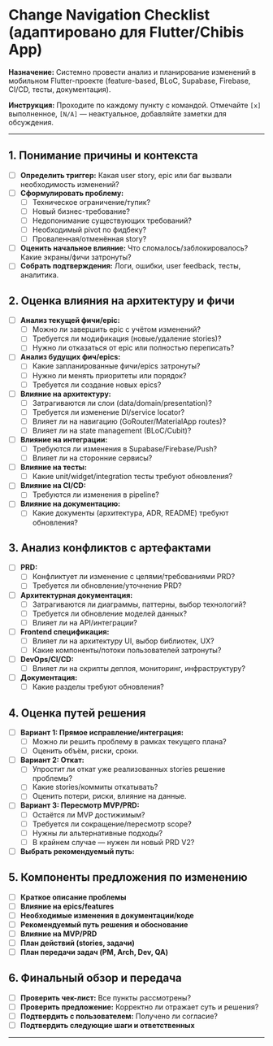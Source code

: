 # Change Navigation Checklist (адаптировано для Flutter/Chibis App)

**Назначение:** Системно провести анализ и планирование изменений в мобильном Flutter-проекте (feature-based, BLoC, Supabase, Firebase, CI/CD, тесты, документация).

**Инструкция:** Проходите по каждому пункту с командой. Отмечайте `[x]` выполненное, `[N/A]` — неактуальное, добавляйте заметки для обсуждения.

---

## 1. Понимание причины и контекста

- [ ] **Определить триггер:** Какая user story, epic или баг вызвали необходимость изменений?
- [ ] **Сформулировать проблему:**
  - [ ] Техническое ограничение/тупик?
  - [ ] Новый бизнес-требование?
  - [ ] Недопонимание существующих требований?
  - [ ] Необходимый pivot по фидбеку?
  - [ ] Проваленная/отменённая story?
- [ ] **Оценить начальное влияние:** Что сломалось/заблокировалось? Какие экраны/фичи затронуты?
- [ ] **Собрать подтверждения:** Логи, ошибки, user feedback, тесты, аналитика.

## 2. Оценка влияния на архитектуру и фичи

- [ ] **Анализ текущей фичи/epic:**
  - [ ] Можно ли завершить epic с учётом изменений?
  - [ ] Требуется ли модификация (новые/удаление stories)?
  - [ ] Нужно ли отказаться от epic или полностью переписать?
- [ ] **Анализ будущих фич/epics:**
  - [ ] Какие запланированные фичи/epics затронуты?
  - [ ] Нужно ли менять приоритеты или порядок?
  - [ ] Требуется ли создание новых epics?
- [ ] **Влияние на архитектуру:**
  - [ ] Затрагиваются ли слои (data/domain/presentation)?
  - [ ] Требуется ли изменение DI/service locator?
  - [ ] Влияет ли на навигацию (GoRouter/MaterialApp routes)?
  - [ ] Влияет ли на state management (BLoC/Cubit)?
- [ ] **Влияние на интеграции:**
  - [ ] Требуются ли изменения в Supabase/Firebase/Push?
  - [ ] Влияет ли на сторонние сервисы?
- [ ] **Влияние на тесты:**
  - [ ] Какие unit/widget/integration тесты требуют обновления?
- [ ] **Влияние на CI/CD:**
  - [ ] Требуются ли изменения в pipeline?
- [ ] **Влияние на документацию:**
  - [ ] Какие документы (архитектура, ADR, README) требуют обновления?

## 3. Анализ конфликтов с артефактами

- [ ] **PRD:**
  - [ ] Конфликтует ли изменение с целями/требованиями PRD?
  - [ ] Требуется ли обновление/уточнение PRD?
- [ ] **Архитектурная документация:**
  - [ ] Затрагиваются ли диаграммы, паттерны, выбор технологий?
  - [ ] Требуется ли обновление моделей данных?
  - [ ] Влияет ли на API/интеграции?
- [ ] **Frontend спецификация:**
  - [ ] Влияет ли на архитектуру UI, выбор библиотек, UX?
  - [ ] Какие компоненты/потоки пользователей затронуты?
- [ ] **DevOps/CI/CD:**
  - [ ] Влияет ли на скрипты деплоя, мониторинг, инфраструктуру?
- [ ] **Документация:**
  - [ ] Какие разделы требуют обновления?

## 4. Оценка путей решения

- [ ] **Вариант 1: Прямое исправление/интеграция:**
  - [ ] Можно ли решить проблему в рамках текущего плана?
  - [ ] Оценить объём, риски, сроки.
- [ ] **Вариант 2: Откат:**
  - [ ] Упростит ли откат уже реализованных stories решение проблемы?
  - [ ] Какие stories/коммиты откатывать?
  - [ ] Оценить потери, риски, влияние на данные.
- [ ] **Вариант 3: Пересмотр MVP/PRD:**
  - [ ] Остаётся ли MVP достижимым?
  - [ ] Требуется ли сокращение/пересмотр scope?
  - [ ] Нужны ли альтернативные подходы?
  - [ ] В крайнем случае — нужен ли новый PRD V2?
- [ ] **Выбрать рекомендуемый путь:**

## 5. Компоненты предложения по изменению

- [ ] **Краткое описание проблемы**
- [ ] **Влияние на epics/features**
- [ ] **Необходимые изменения в документации/коде**
- [ ] **Рекомендуемый путь решения и обоснование**
- [ ] **Влияние на MVP/PRD**
- [ ] **План действий (stories, задачи)**
- [ ] **План передачи задач (PM, Arch, Dev, QA)**

## 6. Финальный обзор и передача

- [ ] **Проверить чек-лист:** Все пункты рассмотрены?
- [ ] **Проверить предложение:** Корректно ли отражает суть и решения?
- [ ] **Подтвердить с пользователем:** Получено ли согласие?
- [ ] **Подтвердить следующие шаги и ответственных**

---
